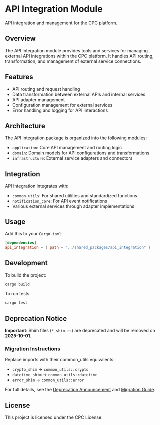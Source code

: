 # API Integration Module

API integration and management for the CPC platform.

## Overview

The API Integration module provides tools and services for managing external API integrations within the CPC platform. It handles API routing, transformation, and management of external service connections.

## Features

- API routing and request handling
- Data transformation between external APIs and internal services
- API adapter management
- Configuration management for external services
- Error handling and logging for API interactions

## Architecture

The API Integration package is organized into the following modules:

- `application`: Core API management and routing logic
- `domain`: Domain models for API configurations and transformations
- `infrastructure`: External service adapters and connectors

## Integration

API Integration integrates with:

- `common_utils`: For shared utilities and standardized functions
- `notification_core`: For API event notifications
- Various external services through adapter implementations

## Usage

Add this to your `Cargo.toml`:

```toml
[dependencies]
api_integration = { path = "../shared_packages/api_integration" }
```

## Development

To build the project:

```bash
cargo build
```

To run tests:

```bash
cargo test
```

## Deprecation Notice

**Important**: Shim files (`*_shim.rs`) are deprecated and will be removed on **2025-10-01**.

### Migration Instructions
Replace imports with their common_utils equivalents:
- `crypto_shim` → `common_utils::crypto`
- `datetime_shim` → `common_utils::datetime`
- `error_shim` → `common_utils::error`

For full details, see the [Deprecation Announcement](../common_utils/ANNOUNCEMENT.md) and [Migration Guide](../common_utils/MIGRATION_GUIDE.md).

## License

This project is licensed under the CPC License.